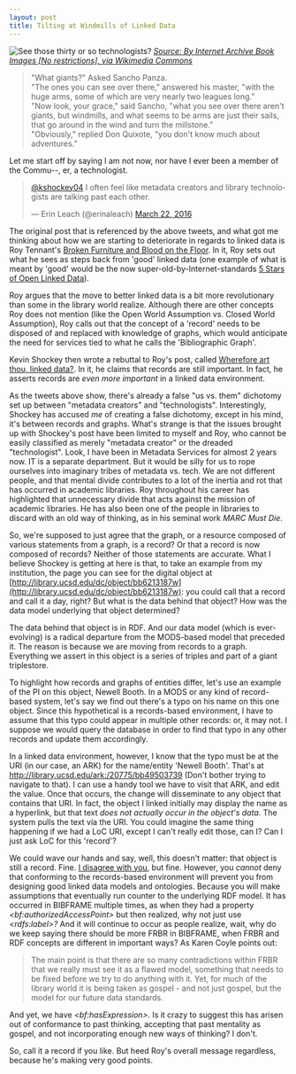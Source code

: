 ```yaml
---
layout: post
title: Tilting at Windmills of Linked Data
---
```


![](https://upload.wikimedia.org/wikipedia/commons/a/a4/The_adventures_of_Don_Quixote_abridged_from_the_original_edition_by_W.M._Thackeray_%281912%29_%2814764731554%29.jpg "See those thirty or so technologists?")
[*Source: By Internet Archive Book Images [No restrictions], via Wikimedia Commons*](https://upload.wikimedia.org/wikipedia/commons/a/a4/The_adventures_of_Don_Quixote_abridged_from_the_original_edition_by_W.M._Thackeray_%281912%29_%2814764731554%29.jpg)

>"What giants?" Asked Sancho Panza.  
>"The ones you can see over there," answered his master, "with the huge arms, some of which are very nearly two leagues long."  
>"Now look, your grace," said Sancho, "what you see over there aren't giants, but windmills, and what seems to be arms are just their sails, that go around in the wind and turn the millstone."  
>"Obviously," replied Don Quixote, "you don't know much about adventures.”  

Let me start off by saying I am not now, nor have I ever been a member of the Commu--, er, a technologist.  

<blockquote class="twitter-tweet" data-lang="en"><p lang="en" dir="ltr"><a href="https://twitter.com/kshockey04">@kshockey04</a> I often feel like metadata creators and library technologists are talking past each other.</p>&mdash; Erin Leach (@erinaleach) <a href="https://twitter.com/erinaleach/status/712291193682526209">March 22, 2016</a></blockquote>
<script async src="//platform.twitter.com/widgets.js" charset="utf-8"></script>  

The original post that is referenced by the above tweets, and what got me thinking about how we are starting to deteriorate in regards to linked data is Roy Tennant's [Broken Furniture and Blood on the Floor](http://www.thedigitalshift.com/2016/02/roy-tennant-digital-libraries/broken-furniture-and-blood-on-the-floor/). In it, Roy sets out what he sees as steps back from 'good' linked data (one example of what is meant by 'good' would be the now super-old-by-Internet-standards [5 Stars of Open Linked Data](https://www.w3.org/DesignIssues/LinkedData.html)).  

Roy argues that the move to better linked data is a bit more revolutionary than some in the library world realize. Although there are other concepts Roy does not mention (like the Open World Assumption vs. Closed World Assumption), Roy calls out that the concept of a 'record' needs to be disposed of and replaced with knowledge of graphs, which would anticipate the need for services tied to what he calls the 'Bibliographic Graph'.    

Kevin Shockey then wrote a rebuttal to Roy's post, called [Wherefore art thou, linked data?](https://kshockey.github.io//2016/03/22/wherefore-linked-data). In it, he claims that records are still important. In fact, he asserts records are _even more important_ in a linked data environment.     

As the tweets above show, there's already a false "us vs. them" dichotomy set up between "metadata creators" and "technologists". Interestingly, Shockey has accused _me_ of creating a false dichotomy, except in his mind, it's between records and graphs. What's strange is that the issues brought up with Shockey's post have been limited to myself and Roy, who cannot be easily classified as merely "metadata creator" or the dreaded "technologist". Look, I have been in Metadata Services for almost 2 years now. IT is a separate department. But it would be silly for us to rope ourselves into imaginary tribes of metadata vs. tech. We are not different people, and that mental divide contributes to a lot of the inertia and rot that has occurred in academic libraries. Roy throughout his career has highlighted that unnecessary divide that acts against the mission of academic libraries. He has also been one of the people in libraries to discard with an old way of thinking, as in his seminal work _MARC Must Die_.     

So, we're supposed to just agree that the graph, or a resource composed of various statements from a graph, is a record? Or that a record is now composed of records? Neither of those statements are accurate. What I believe Shockey is getting at here is that, to take an example from my institution, the page you can see for the digital object at [http://library.ucsd.edu/dc/object/bb6213187w](http://library.ucsd.edu/dc/object/bb6213187w): you could call that a record and call it a day, right? But what is the data behind that object? How was the data model underlying that object determined?  

The data behind that object is in RDF. And our data model (which is ever-evolving) is a radical departure from the MODS-based model that preceded it. The reason is because we are moving from records to a graph. Everything we assert in this object is a series of triples and part of a giant triplestore.    

To highlight how records and graphs of entities differ, let's use an example of the PI on this object, Newell Booth. In a MODS or any kind of record-based system, let's say we find out there's a typo on his name on this one object. Since this hypothetical is a records-based environment, I have to assume that this typo could appear in multiple other records: or, it may not. I suppose we would query the database in order to find that typo in any other records and update them accordingly.  

In a linked data environment, however, I know that the typo must be at the URI (in our case, an ARK) for the name/entity 'Newell Booth'. That's at http://library.ucsd.edu/ark:/20775/bb49503739 (Don't bother trying to navigate to that). I can use a handy tool we have to visit that ARK, and edit the value. Once that occurs, the change will disseminate to any object that contains that URI. In fact, the object I linked initially may display the name as a hyperlink, but that text _does not actually occur in the object's data_. The system pulls the text via the URI. You could imagine the same thing happening if we had a LoC URI, except I can't really edit those, can I? Can I just ask LoC for this 'record'?      

We could wave our hands and say, well, this doesn't matter: that object is still a record. Fine. [I disagree with you](https://youtu.be/hdT6SH0QzZ0?t=6m35s), but fine. However, you _cannot_ deny that conforming to the records-based environment will prevent you from designing good linked data models and ontologies. Because you will make assumptions that eventually run counter to the underlying RDF model. It has occurred in BIBFRAME multiple times, as when they had a property _\<bf:authorizedAccessPoint\>_ but then realized, why not just use _\<rdfs:label\>?_ And it will continue to occur as people realize, wait, why do we keep saying there should be more FRBR in BIBFRAME, when FRBR and RDF concepts are different in important ways? As Karen Coyle points out:  

>The main point is that there are so many contradictions within FRBR that we really must see it as a flawed model, something that needs to be fixed before we try to do anything with it. Yet, for much of the library world it is being taken as gospel - and not just gospel, but the model for our future data standards.    

And yet, we have _\<bf:hasExpression\>_. Is it crazy to suggest this has arisen out of conformance to past thinking, accepting that past mentality as gospel, and not incorporating enough new ways of thinking? I don't.  

So, call it a record if you like. But heed Roy's overall message regardless, because he's making very good points.  
